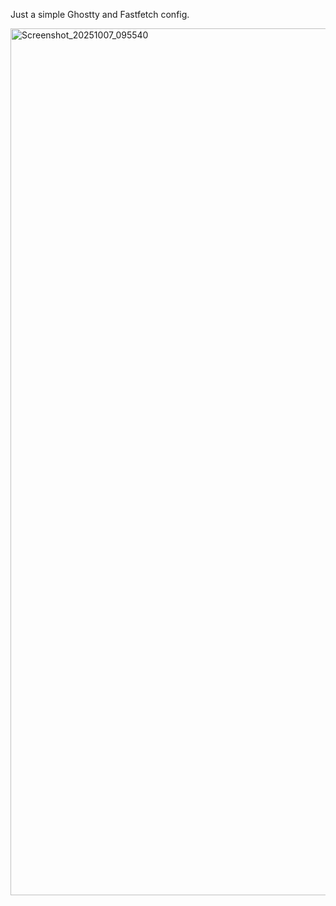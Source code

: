 Just a simple Ghostty and Fastfetch config.

<img width="2534" height="1387" alt="Screenshot_20251007_095540" src="https://github.com/user-attachments/assets/8ce6fd26-2320-48a4-82cc-77ec51fdbf3f" />
